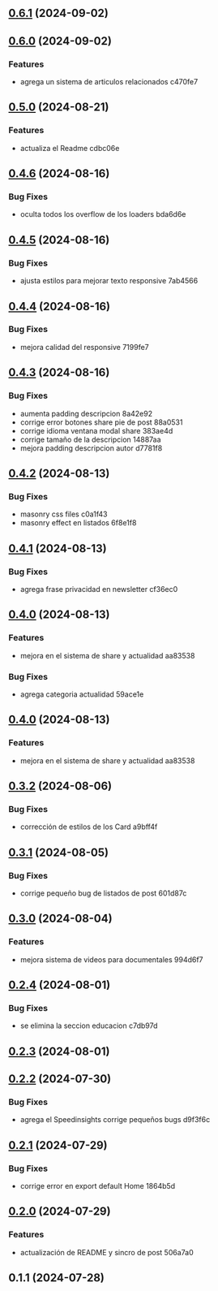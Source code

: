 

## [0.6.1](///compare/0.6.0...0.6.1) (2024-09-02)

## [0.6.0](///compare/0.5.0...0.6.0) (2024-09-02)


### Features

* agrega un sistema de articulos relacionados c470fe7

## [0.5.0](///compare/0.4.6...0.5.0) (2024-08-21)


### Features

* actualiza el Readme cdbc06e

## [0.4.6](///compare/0.4.5...0.4.6) (2024-08-16)


### Bug Fixes

* oculta todos los overflow de los loaders bda6d6e

## [0.4.5](///compare/0.4.4...0.4.5) (2024-08-16)


### Bug Fixes

* ajusta estilos para mejorar texto responsive 7ab4566

## [0.4.4](///compare/0.4.3...0.4.4) (2024-08-16)


### Bug Fixes

* mejora calidad del responsive 7199fe7

## [0.4.3](///compare/0.4.2...0.4.3) (2024-08-16)


### Bug Fixes

* aumenta padding descripcion 8a42e92
* corrige error botones share pie de post 88a0531
* corrige idioma ventana modal share 383ae4d
* corrige tamaño de la descripcion 14887aa
* mejora padding descripcion autor d7781f8

## [0.4.2](///compare/0.4.1...0.4.2) (2024-08-13)


### Bug Fixes

* masonry css files c0a1f43
* masonry effect en listados 6f8e1f8

## [0.4.1](///compare/0.4.0...0.4.1) (2024-08-13)


### Bug Fixes

* agrega frase privacidad en newsletter cf36ec0

## [0.4.0](///compare/0.3.2...0.4.0) (2024-08-13)


### Features

* mejora en el sistema de share y actualidad aa83538


### Bug Fixes

* agrega categoria actualidad 59ace1e

## [0.4.0](///compare/0.3.2...0.4.0) (2024-08-13)


### Features

* mejora en el sistema de share y actualidad aa83538

## [0.3.2](///compare/0.3.1...0.3.2) (2024-08-06)


### Bug Fixes

* corrección de estilos de los Card a9bff4f

## [0.3.1](///compare/0.3.0...0.3.1) (2024-08-05)


### Bug Fixes

* corrige pequeño bug de listados de post 601d87c

## [0.3.0](///compare/0.2.4...0.3.0) (2024-08-04)


### Features

* mejora sistema de videos para documentales 994d6f7

## [0.2.4](///compare/0.2.3...0.2.4) (2024-08-01)


### Bug Fixes

* se elimina la seccion educacion c7db97d

## [0.2.3](///compare/0.2.2...0.2.3) (2024-08-01)

## [0.2.2](///compare/0.2.0...0.2.2) (2024-07-30)


### Bug Fixes

* agrega el Speedinsights corrige pequeños bugs d9f3f6c

## [0.2.1](///compare/0.2.0...0.2.1) (2024-07-29)


### Bug Fixes

* corrige error en export default Home 1864b5d

## [0.2.0](///compare/0.1.1...0.2.0) (2024-07-29)


### Features

* actualización de README y sincro de post 506a7a0

## 0.1.1 (2024-07-28)
